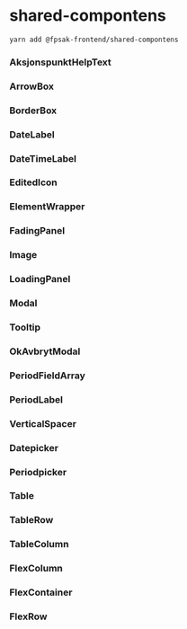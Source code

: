 # shared-compontens

```
yarn add @fpsak-frontend/shared-compontens
```

### AksjonspunktHelpText
### ArrowBox
### BorderBox
### DateLabel
### DateTimeLabel
### EditedIcon
### ElementWrapper
### FadingPanel
### Image
### LoadingPanel
### Modal
### Tooltip
### OkAvbrytModal
### PeriodFieldArray
### PeriodLabel
### VerticalSpacer
### Datepicker
### Periodpicker
### Table
### TableRow
### TableColumn
### FlexColumn
### FlexContainer
### FlexRow
